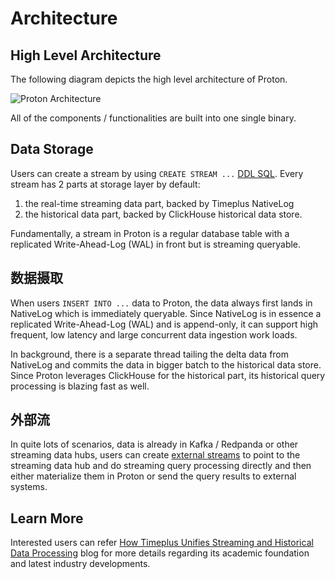 # Architecture

## High Level Architecture

The following diagram depicts the high level architecture of Proton.

![Proton Architecture](/img/proton-high-level-arch.svg)

All of the components / functionalities are built into one single binary.

## Data Storage

Users can create a stream by using `CREATE STREAM ...` [DDL SQL](proton-create-stream). Every stream has 2 parts at storage layer by default:

1. the real-time streaming data part, backed by Timeplus NativeLog
2. the historical data part, backed by ClickHouse historical data store.

Fundamentally, a stream in Proton is a regular database table with a replicated Write-Ahead-Log (WAL) in front but is streaming queryable.

## 数据摄取

When users `INSERT INTO ...` data to Proton, the data always first lands in NativeLog which is immediately queryable. Since NativeLog is in essence a replicated Write-Ahead-Log (WAL) and is append-only, it can support high frequent, low latency and large concurrent data ingestion work loads.

In background, there is a separate thread tailing the delta data from NativeLog and commits the data in bigger batch to the historical data store. Since Proton leverages ClickHouse for the historical part, its historical query processing is blazing fast as well.

## 外部流

In quite lots of scenarios, data is already in Kafka / Redpanda or other streaming data hubs, users can create [external streams](external-stream) to point to the streaming data hub and do streaming query processing directly and then either materialize them in Proton or send the query results to external systems.



## Learn More

Interested users can refer [How Timeplus Unifies Streaming and Historical Data Processing](https://www.timeplus.com/post/unify-streaming-and-historical-data-processing) blog for more details regarding its academic foundation and latest industry developments.

